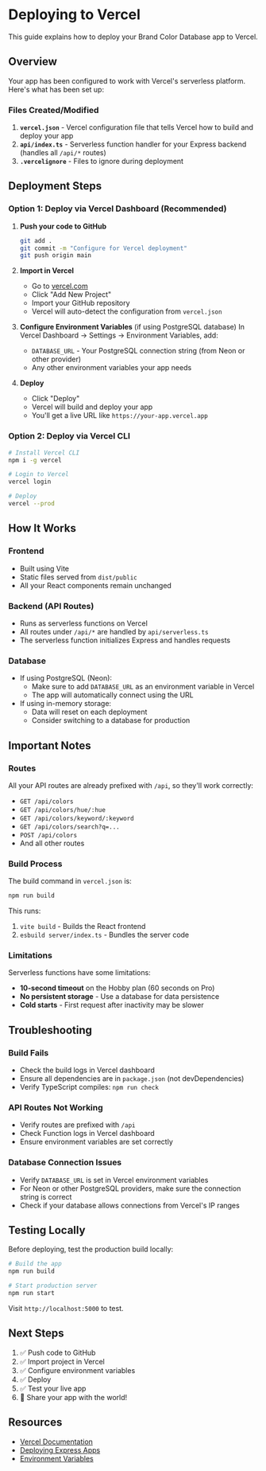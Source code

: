 # Deploying to Vercel

This guide explains how to deploy your Brand Color Database app to Vercel.

## Overview

Your app has been configured to work with Vercel's serverless platform. Here's what has been set up:

### Files Created/Modified

1. **`vercel.json`** - Vercel configuration file that tells Vercel how to build and deploy your app
2. **`api/index.ts`** - Serverless function handler for your Express backend (handles all `/api/*` routes)
3. **`.vercelignore`** - Files to ignore during deployment

## Deployment Steps

### Option 1: Deploy via Vercel Dashboard (Recommended)

1. **Push your code to GitHub**
   ```bash
   git add .
   git commit -m "Configure for Vercel deployment"
   git push origin main
   ```

2. **Import in Vercel**
   - Go to [vercel.com](https://vercel.com)
   - Click "Add New Project"
   - Import your GitHub repository
   - Vercel will auto-detect the configuration from `vercel.json`

3. **Configure Environment Variables** (if using PostgreSQL database)
   In Vercel Dashboard → Settings → Environment Variables, add:
   - `DATABASE_URL` - Your PostgreSQL connection string (from Neon or other provider)
   - Any other environment variables your app needs

4. **Deploy**
   - Click "Deploy"
   - Vercel will build and deploy your app
   - You'll get a live URL like `https://your-app.vercel.app`

### Option 2: Deploy via Vercel CLI

```bash
# Install Vercel CLI
npm i -g vercel

# Login to Vercel
vercel login

# Deploy
vercel --prod
```

## How It Works

### Frontend
- Built using Vite
- Static files served from `dist/public`
- All your React components remain unchanged

### Backend (API Routes)
- Runs as serverless functions on Vercel
- All routes under `/api/*` are handled by `api/serverless.ts`
- The serverless function initializes Express and handles requests

### Database
- If using PostgreSQL (Neon):
  - Make sure to add `DATABASE_URL` as an environment variable in Vercel
  - The app will automatically connect using the URL
- If using in-memory storage:
  - Data will reset on each deployment
  - Consider switching to a database for production

## Important Notes

### Routes
All your API routes are already prefixed with `/api`, so they'll work correctly:
- `GET /api/colors`
- `GET /api/colors/hue/:hue`
- `GET /api/colors/keyword/:keyword`
- `GET /api/colors/search?q=...`
- `POST /api/colors`
- And all other routes

### Build Process
The build command in `vercel.json` is:
```bash
npm run build
```

This runs:
1. `vite build` - Builds the React frontend
2. `esbuild server/index.ts` - Bundles the server code

### Limitations
Serverless functions have some limitations:
- **10-second timeout** on the Hobby plan (60 seconds on Pro)
- **No persistent storage** - Use a database for data persistence
- **Cold starts** - First request after inactivity may be slower

## Troubleshooting

### Build Fails
- Check the build logs in Vercel dashboard
- Ensure all dependencies are in `package.json` (not devDependencies)
- Verify TypeScript compiles: `npm run check`

### API Routes Not Working
- Verify routes are prefixed with `/api`
- Check Function logs in Vercel dashboard
- Ensure environment variables are set correctly

### Database Connection Issues
- Verify `DATABASE_URL` is set in Vercel environment variables
- For Neon or other PostgreSQL providers, make sure the connection string is correct
- Check if your database allows connections from Vercel's IP ranges

## Testing Locally

Before deploying, test the production build locally:

```bash
# Build the app
npm run build

# Start production server
npm run start
```

Visit `http://localhost:5000` to test.

## Next Steps

1. ✅ Push code to GitHub
2. ✅ Import project in Vercel
3. ✅ Configure environment variables
4. ✅ Deploy
5. ✅ Test your live app
6. 🎉 Share your app with the world!

## Resources

- [Vercel Documentation](https://vercel.com/docs)
- [Deploying Express Apps](https://vercel.com/guides/using-express-with-vercel)
- [Environment Variables](https://vercel.com/docs/environment-variables)
